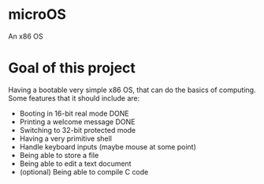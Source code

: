 # microOS
An x86 OS

# Goal of this project
Having a bootable very simple x86 OS, that can do the basics of computing.
Some features that it should include are:
-   Booting in 16-bit real mode DONE
-   Printing a welcome message DONE
-   Switching to 32-bit protected mode
-   Having a very primitive shell
-   Handle keyboard inputs (maybe mouse at some point)
-   Being able to store a file
-   Being able to edit a text document
-   (optional) Being able to compile C code
